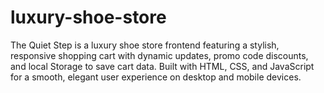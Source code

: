 # luxury-shoe-store
The Quiet Step is a luxury shoe store frontend featuring a stylish, responsive shopping cart with dynamic updates, promo code discounts, and local Storage to save cart data. Built with HTML, CSS, and JavaScript for a smooth, elegant user experience on desktop and mobile devices.
